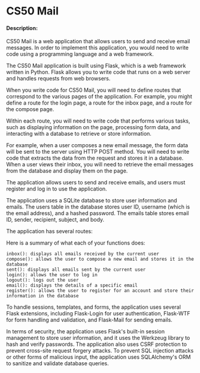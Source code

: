 # CS50 Mail

#### Description:

CS50 Mail is a web application that allows users to send and receive email messages.
In order to implement this application, you would need to write code using a programming language and a web framework.

The CS50 Mail application is built using Flask, which is a web framework written in Python. Flask allows you to write code that runs on a web server and handles requests from web browsers.

When you write code for CS50 Mail, you will need to define routes that correspond to the various pages of the application. For example, you might define a route for the login page, a route for the inbox page, and a route for the compose page.

Within each route, you will need to write code that performs various tasks, such as displaying information on the page, processing form data, and interacting with a database to retrieve or store information.

For example, when a user composes a new email message, the form data will be sent to the server using HTTP POST method. You will need to write code that extracts the data from the request and stores it in a database. When a user views their inbox, you will need to retrieve the email messages from the database and display them on the page.

The application allows users to send and receive emails, and users must register and log in to use the application.

The application uses a SQLite database to store user information and emails. The users table in the database stores user ID, username (which is the email address), and a hashed password. The emails table stores email ID, sender, recipient, subject, and body.

The application has several routes:

Here is a summary of what each of your functions does:

    inbox(): displays all emails received by the current user
    compose(): allows the user to compose a new email and stores it in the database
    sent(): displays all emails sent by the current user
    login(): allows the user to log in
    logout(): logs out the user
    email(): displays the details of a specific email
    register(): allows the user to register for an account and store their information in the database

To handle sessions, templates, and forms, the application uses several Flask extensions, including Flask-Login for user authentication, Flask-WTF for form handling and validation, and Flask-Mail for sending emails.

In terms of security, the application uses Flask's built-in session management to store user information, and it uses the Werkzeug library to hash and verify passwords. The application also uses CSRF protection to prevent cross-site request forgery attacks. To prevent SQL injection attacks or other forms of malicious input, the application uses SQLAlchemy's ORM to sanitize and validate database queries.
